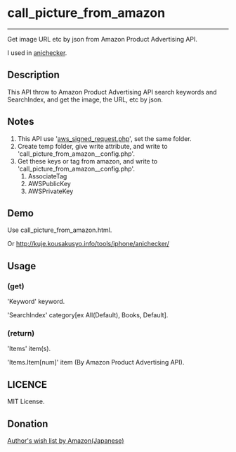 # call_picture_from_amazon
---

Get image URL etc by json from Amazon Product Advertising API.

I used in [anichecker](http://kuje.kousakusyo.info/tools/anichecker/ "anichecker").

## Description

This API throw to Amazon Product Advertising API search keywords and SearchIndex, and get the image, the URL, etc by json.

## Notes

1. This API use '[aws_signed_request.php](http://www.ulrichmierendorff.com/software/aws_hmac_signer.html)', set the same folder.
1. Create temp folder, give write attribute, and write to 'call_picture_from_amazon__config.php'.
1. Get these keys or tag from amazon, and write to 'call_picture_from_amazon__config.php'.
	1. AssociateTag
	1. AWSPublicKey
	1. AWSPrivateKey

## Demo

Use call_picture_from_amazon.html.

Or <http://kuje.kousakusyo.info/tools/iphone/anichecker/>

## Usage

### (get)

'Keyword' keyword.

'SearchIndex' category[ex All(Default), Books, Default].

### (return)

'Items' item(s).

'Items.Item[num]' item (By  Amazon Product Advertising API).

## LICENCE

MIT License.

## Donation

[Author's wish list by Amazon(Japanese)](https://www.amazon.jp/hz/wishlist/ls/5BAWD0LZ89V9?ref_=wl_share)
